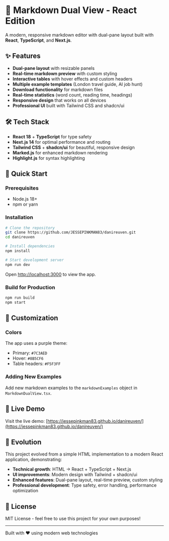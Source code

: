 # 🚀 Markdown Dual View - React Edition

A modern, responsive markdown editor with dual-pane layout built with **React**, **TypeScript**, and **Next.js**.

## ✨ Features

- **Dual-pane layout** with resizable panels
- **Real-time markdown preview** with custom styling
- **Interactive tables** with hover effects and custom headers
- **Multiple example templates** (London travel guide, AI job hunt)
- **Download functionality** for markdown files
- **Real-time statistics** (word count, reading time, headings)
- **Responsive design** that works on all devices
- **Professional UI** built with Tailwind CSS and shadcn/ui

## 🛠️ Tech Stack

- **React 18** + **TypeScript** for type safety
- **Next.js 14** for optimal performance and routing
- **Tailwind CSS** + **shadcn/ui** for beautiful, responsive design
- **Marked.js** for enhanced markdown rendering
- **Highlight.js** for syntax highlighting

## 🚀 Quick Start

### Prerequisites
- Node.js 18+ 
- npm or yarn

### Installation

```bash
# Clone the repository
git clone https://github.com/JESSEPINKMAN83/danireuven.git
cd danireuven

# Install dependencies
npm install

# Start development server
npm run dev
```

Open [http://localhost:3000](http://localhost:3000) to view the app.

### Build for Production

```bash
npm run build
npm start
```

## 🎨 Customization

### Colors
The app uses a purple theme:
- Primary: `#7C3AED`
- Hover: `#8B5CF6`
- Table headers: `#F5F3FF`

### Adding New Examples
Add new markdown examples to the `markdownExamples` object in `MarkdownDualView.tsx`.

## 📱 Live Demo

Visit the live demo: [https://jessepinkman83.github.io/danireuven/](https://jessepinkman83.github.io/danireuven/)

## 🔄 Evolution

This project evolved from a simple HTML implementation to a modern React application, demonstrating:

- **Technical growth**: HTML → React + TypeScript + Next.js
- **UI improvements**: Modern design with Tailwind + shadcn/ui
- **Enhanced features**: Dual-pane layout, real-time preview, custom styling
- **Professional development**: Type safety, error handling, performance optimization

## 📄 License

MIT License - feel free to use this project for your own purposes!

---

Built with ❤️ using modern web technologies 